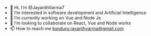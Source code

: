 - 👋 Hi, I’m @JayanthVarma7
- 👀 I’m interested in software development and Artificial Intelligence
- 🌱 I’m currently working on Vue and Node Js
- 💞️ I’m looking to collaborate on React, Vue and Node works
- 📫 How to reach me konduru.jayanthvarma@gmail.com

<!---
JayanthVarma7/JayanthVarma7 is a ✨ special ✨ repository because its `README.md` (this file) appears on your GitHub profile.
You can click the Preview link to take a look at your changes.
--->

